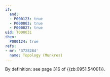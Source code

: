 ```yaml
---
if:
  and:
  - P000123: true
  - P000003: true
  - P000027: true
uid: T000031
then:
  P000124: true
refs:
- mr: '3728284'
  name: Topology (Munkres)
---
```

By definition: see page 316 of {{zb:0951.54001}}.
